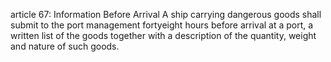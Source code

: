 article 67: Information Before Arrival
A ship carrying dangerous goods shall submit to the port management fortyeight hours before arrival at a port, a written list of the goods together with a description of the quantity, weight and nature of such goods.
<ul>
</ul>